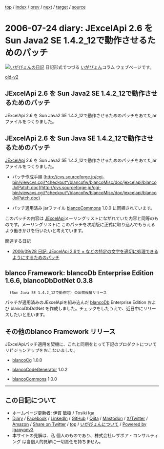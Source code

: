 [top](../index.html) 
 / [index](index.html) 
 / [prev](ig060723.html) 
 / [next](ig060726.html) 
 / [target](https://www.igapyon.jp/igapyon/diary/2006/ig060724.html) 
 / [source](https://github.com/igapyon/diary/blob/master/2006/ig060724.src.md) 

2006-07-24 diary: JExcelApi 2.6 を Sun Java2 SE 1.4.2_12で動作させるためのパッチ
=====================================================================================================
[![いがぴょんの日記](https://www.igapyon.jp/igapyon/diary/images/iga202308_64.jpg "いがぴょん")](https://www.igapyon.jp/igapyon/diary/memo/memoigapyon.html) 日記形式でつづる [いがぴょん](https://www.igapyon.jp/igapyon/diary/memo/memoigapyon.html)コラム ウェブページです。

[old-v2](ig060724-orig.html)

## JExcelApi 2.6 を Sun Java2 SE 1.4.2_12で動作させるためのパッチ

JExcelApi 2.6 を Sun Java2 SE 1.4.2_12で動作させるためのパッチをあてたjarファイルをつくりました。


## JExcelApi 2.6 を Sun Java SE 1.4.2_12で動作させるためのパッチ

[JExcelApi](https://www.igapyon.jp/igapyon/diary/keyword/jexcelapi.html) 2.6 を Sun Java2 SE 1.4.2_12で動作させるためのパッチをあてたjarファイルをつくりました。

* パッチ作成手順
  [http://cvs.sourceforge.jp/cgi-bin/viewcvs.cgi/*checkout*/blancofw/blancoMisc/doc/jexcelapi/blancoJxlPatch.doc](http://cvs.sourceforge.jp/cgi-bin/viewcvs.cgi/*checkout*/blancofw/blancoMisc/doc/jexcelapi/blancoJxlPatch.doc)
  
* パッチ適用済み jarファイル
  [blancoCommons](https://www.igapyon.jp/blanco/blancocommons.html) 1.0.0 に同梱されています。

このパッチの内容は [JExcelApi](https://www.igapyon.jp/igapyon/diary/keyword/jexcelapi.html)メーリングリストにながれていた内容と同等のものです。メーリングリストに このパッチを次期版に正式に取り込んでもらえるよう働きかけを行いたいと考えています。

関連する日記

* [2006/09/28 日記: JExcelApi 2.6で × などの特定の文字を適切に処理できるようにするためのパッチ](ig060928.html)

## blanco Framework: blancoDb Enterprise Edition 1.6.6, blancoDbDotNet 0.3.8
      (Sun Java SE 1.4.2_12で動作可) の出荷候補リリース

パッチが適用済みのJExcelApiを組み込んだ [blancoDb](https://www.igapyon.jp/blanco/blancodb.html) Enterprise Edition および
blancoDbDotNet を作成しました。チェックをしたうえで、近日中にリリースしたいと思います。

## その他のblanco Framework リリース

JExcelApiパッチ適用を契機に、これと同期をとって下記のプロダクトについてリビジョンアップをおこないました。

* [blancoCg](https://www.igapyon.jp/blanco/blancocg.html) 1.0.0
  
* [blancoCodeGenerator](https://www.igapyon.jp/blanco/blancodownload.html#blancoCodeGenerator) 1.0.2
  
* [blancoCommons](https://www.igapyon.jp/blanco/blancocommons.html) 1.0.0


----------------------------------------------------------------------------------------------------

## この日記について

* ホームページ更新者: 伊賀 敏樹 / Tosiki Iga
* [Diary](https://www.igapyon.jp/igapyon/diary/) / [Facebook](https://www.facebook.com/igapyon) / [LinkedIn](https://www.linkedin.com/in/toshikiiga) / [GitHub](https://github.com/igapyon) / [Qiita](https://qiita.com/igapyon) / [Mastodon](https://social.vivaldi.net/@igapyon) / [X/Twitter](https://twitter.com/ToshikiIga) / [Amazon](https://www.amazon.co.jp/%E4%BC%8A%E8%B3%80-%E6%95%8F%E6%A8%B9/e/B004LTQWCQ) / 
[Share on Twitter](https://twitter.com/intent/tweet?hashtags=igapyon%2Cdiary%2C%E3%81%84%E3%81%8C%E3%81%B4%E3%82%87%E3%82%93&text=JExcelApi+2.6+%E3%82%92+Sun+Java2+SE+1.4.2_12%E3%81%A7%E5%8B%95%E4%BD%9C%E3%81%95%E3%81%9B%E3%82%8B%E3%81%9F%E3%82%81%E3%81%AE%E3%83%91%E3%83%83%E3%83%81&url=https%3A%2F%2Fwww.igapyon.jp%2Figapyon%2Fdiary%2F2006%2Fig060724.html) / [top](../index.html) / [いがぴょんについて](https://www.igapyon.jp/igapyon/diary/memo/memoigapyon.html) / [Powered by Igapyonv3](https://github.com/igapyon/igapyonv3)
* 本サイトの見解は、私 個人のものであり、株式会社レザボア・コンサルティング は当個人的見解に一切責任を持ちません。 
